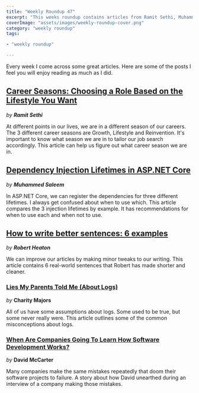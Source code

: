 ```yaml
---
title: "Weekly Roundup 47"
excerpt: "This weeks roundup contains articles from Ramit Sethi, Muhammed Saleem, Robert Heaton, Charity Majors and David McCarter"
coverImage: "assets/images/weekly-roundup-cover.png"
category: "weekly roundup"
tags:

- "weekly roundup"

---
```


Every week I come across some great articles. Here are some of the posts I feel you will enjoy reading as much as I did.

## [Career Seasons: Choosing a Role Based on the Lifestyle You Want](https://www.iwillteachyoutoberich.com/blog/career-seasons/)

_by **Ramit Sethi**_

At different points in our lives, we are in a different season of our careers. The 3 different career seasons are Growth, Lifestyle and Reinvention. It's important to know what season we are in to tailor our job search accordingly. This article can help us figure out what career season we are in.

## [Dependency Injection Lifetimes in ASP.NET Core](https://code-maze.com/dependency-injection-lifetimes-aspnet-core/?utm_source=pocket_mylisthttps://code-maze.com/dependency-injection-lifetimes-aspnet-core/)

_by **Muhammed Saleem**_

In ASP.NET Core, we can register the dependencies for three different lifetimes. I always get confused about when to use which. This article compares the 3 injection lifetimes by example. It has recommendations for when to use each and when not to use.

## [How to write better sentences: 6 examples](https://robertheaton.com/better-sentences/)

_by **Robert Heaton**_

We can improve our articles by making minor tweaks to our writing. This article contains 6 real-world sentences that Robert has made shorter and cleaner.

### [Lies My Parents Told Me (About Logs)](https://www.honeycomb.io/blog/lies-my-parents-told-me-about-logs/)

_by_ **Charity Majors**

All of us have some assumptions about logs. Some used to be true, but some never really were. This article outlines some of the common misconceptions about logs.

### [When Are Companies Going To Learn How Software Development Works?](https://dotnettips.wordpress.com/2021/07/15/when-are-companies-going-to-learn-how-software-development-works/)

_by_ **David McCarter**

Many companies make the same mistakes repeatedly that doom their software projects to failure. A story about how David unearthed during an interview of a company making those mistakes.
